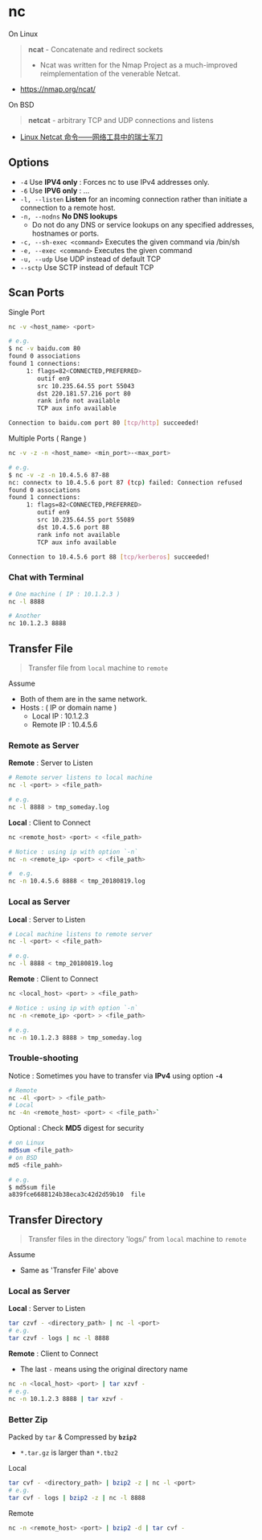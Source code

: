 # nc

On Linux

> **ncat** - Concatenate and redirect sockets
>
> - Ncat was written for the Nmap Project as a much-improved reimplementation of the venerable Netcat.

- https://nmap.org/ncat/

On BSD

> **netcat** - arbitrary TCP and UDP connections and listens

- [Linux Netcat 命令——网络工具中的瑞士军刀](https://www.oschina.net/translate/linux-netcat-command)

## Options

- `-4` Use **IPV4 only** : Forces nc to use IPv4 addresses only.
- `-6` Use **IPV6 only** : …
- `-l, --listen` **Listen** for an incoming connection rather than initiate a connection to a remote host.
- `-n, --nodns` **No DNS lookups**
    - Do not do any DNS or service lookups on any specified addresses, hostnames or ports.
- `-c, --sh-exec <command>` Executes the given command via /bin/sh
- `-e, --exec <command>` Executes the given command
- `-u, --udp` Use UDP instead of default TCP
- `--sctp` Use SCTP instead of default TCP

## Scan Ports

Single Port

```bash
nc -v <host_name> <port>

# e.g.
$ nc -v baidu.com 80
found 0 associations
found 1 connections:
     1: flags=82<CONNECTED,PREFERRED>
        outif en9
        src 10.235.64.55 port 55043
        dst 220.181.57.216 port 80
        rank info not available
        TCP aux info available

Connection to baidu.com port 80 [tcp/http] succeeded!
```

Multiple Ports ( Range )

```bash
nc -v -z -n <host_name> <min_port>-<max_port>

# e.g.
$ nc -v -z -n 10.4.5.6 87-88
nc: connectx to 10.4.5.6 port 87 (tcp) failed: Connection refused
found 0 associations
found 1 connections:
     1: flags=82<CONNECTED,PREFERRED>
        outif en9
        src 10.235.64.55 port 55089
        dst 10.4.5.6 port 88
        rank info not available
        TCP aux info available

Connection to 10.4.5.6 port 88 [tcp/kerberos] succeeded!
```

### Chat with Terminal

```bash
# One machine ( IP : 10.1.2.3 )
nc -l 8888

# Another
nc 10.1.2.3 8888
```

## Transfer File

> Transfer file from `local` machine to `remote`

Assume

- Both of them are in the same network.
- Hosts : ( IP or domain name )
    - Local IP : 10.1.2.3
    - Remote IP : 10.4.5.6

### Remote as Server

**Remote** : Server to Listen

```bash
# Remote server listens to local machine
nc -l <port> > <file_path>

# e.g.
nc -l 8888 > tmp_someday.log
```

**Local** : Client to Connect

```bash
nc <remote_host> <port> < <file_path>
```

```bash
# Notice : using ip with option `-n`
nc -n <remote_ip> <port> < <file_path>

#  e.g.
nc -n 10.4.5.6 8888 < tmp_20180819.log
```

### Local as Server

**Local** : Server to Listen

```bash
# Local machine listens to remote server
nc -l <port> < <file_path>

# e.g.
nc -l 8888 < tmp_20180819.log
```

**Remote** : Client to Connect

```bash
nc <local_host> <port> > <file_path>
```

```bash
# Notice : using ip with option `-n`
nc -n <remote_ip> <port> > <file_path>

# e.g.
nc -n 10.1.2.3 8888 > tmp_someday.log
```

### Trouble-shooting

Notice : Sometimes you have to transfer via **IPv4** using option **`-4`**

```bash
# Remote
nc -4l <port> > <file_path>
# Local
nc -4n <remote_host> <port> < <file_path>`
```

Optional : Check **MD5** digest for security

```bash
# on Linux
md5sum <file_path>
# on BSD
md5 <file_pahh>

# e.g.
$ md5sum file
a839fce6688124b38eca3c42d2d59b10  file
```

## Transfer Directory

> Transfer files in the directory 'logs/' from `local` machine to `remote`

Assume

- Same as 'Transfer File' above

### Local as Server

**Local** : Server to Listen

```bash
tar czvf - <directory_path> | nc -l <port>
# e.g.
tar czvf - logs | nc -l 8888
```

**Remote** : Client to Connect

- The last `-` means using the original directory name

```bash
nc -n <local_host> <port> | tar xzvf -
# e.g.
nc -n 10.1.2.3 8888 | tar xzvf -
```

### Better Zip

Packed by `tar` & Compressed by **`bzip2`**

- `*.tar.gz` is larger than `*.tbz2`

Local

```bash
tar cvf - <directory_path> | bzip2 -z | nc -l <port>
# e.g.
tar cvf - logs | bzip2 -z | nc -l 8888
```

Remote

```bash
nc -n <remote_host> <port> | bzip2 -d | tar cvf -
```
